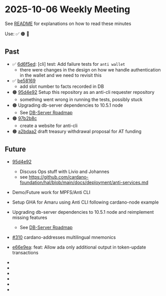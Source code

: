 # 2025-10-06 Weekly Meeting

See [README](README.md) for explanations on how to read these minutes

Use: ✅ 🟠 🔴

## Past

* ✅ [6d6f5ed][6d6f5ed]: [cli] test: Add failure tests for `anti wallet`
  * there were changes in the design on how we handle authentication in the wallet and we need to revisit this
* ✅ [be58169][be58169]
  * add slot number to facts recorded in DB
* 🟠 [95d4e92][95d4e92] Setup this repository as an anti-cli requester repository
  * something went wrong in running the tests, possibly stuck
* 🟠 Upgrading db-server dependencies to 10.5.1 node
  * See [DB-Server Roadmap](https://github.com/pragma-org/db-server?tab=readme-ov-file#roadmap)
* 🟠 [97b2b8c][97b2b8c]
  * create a website for anti-cli
* 🟠 [a2bdaa2][a2bdaa2] draft treasury withdrawal proposal for AT funding

## Future

* [95d4e92][95d4e92]
  * Discuss Ops stuff with Livio and Johannes
  * see https://github.com/cardano-foundation/hal/blob/main/docs/deployment/anti-services.md
* Demo/Future work for MPFS/Anti CLI
* Setup GHA for Amaru using Anti CLI following cardano-node example
* Upgrading db-server dependencies to 10.5.1 node and reimplement missing features
  * See [DB-Server Roadmap](https://github.com/pragma-org/db-server?tab=readme-ov-file#roadmap)
* [#310](https://github.com/IntersectMBO/cardano-addresses/pull/310) cardano-addresses multilingual mnemonics
* [e66e9ea][e66e9ea]: feat: Allow ada only additional output in token-update transactions

* [6d6f5ed]: https://app.radicle.xyz/nodes/seed.hydra.bzh/rad%3Az2a7Te5b28CX5YyPQ7ihrdG2EEUsC/issues/6d6f5ed8f948c2fdf0660cd5108af7967f0b77a9
* [be58169]: https://app.radicle.xyz/nodes/seed.hydra.bzh/rad:zpZ4szHxvnyVyDiy2acfcVEzxza9/issues/be58169516f2ac0096c4439148e7a011b50b06d0
* [95d4e92]: https://app.radicle.xyz/nodes/seed.hydra.bzh/rad:z2a7Te5b28CX5YyPQ7ihrdG2EEUsC/issues/95d4e92b8815785f2dd3255a4ed3cc7a868d42d9
* [97b2b8c]: https://app.radicle.xyz/nodes/seed.hydra.bzh/rad:z2a7Te5b28CX5YyPQ7ihrdG2EEUsC/patches/97b2b8cdc6c46cd7e8e205bd6badda7240b52da0
* [a2bdaa2]: https://app.radicle.xyz/nodes/seed.hydra.bzh/rad:z2a7Te5b28CX5YyPQ7ihrdG2EEUsC/issues/a2bdaa24ef63b28051f4a01d621b1a819ceb0028
* [e66e9ea]: https://app.radicle.xyz/nodes/seed.hydra.bzh/rad:zpZ4szHxvnyVyDiy2acfcVEzxza9/issues/e66e9eaff5d2083df3fe2654ab1851a87ba3c6d1
